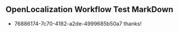 ## OpenLocalization Workflow Test MarkDown
* 76886174-7c70-4182-a2de-4999685b50a7 thanks!

<!--HONumber=Jul16_HO5-->


